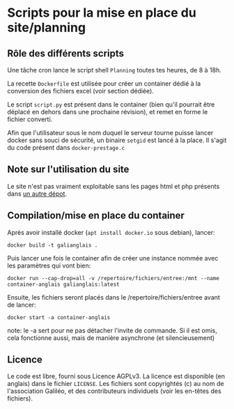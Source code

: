 # Scripts pour la mise en place du site/planning

## Rôle des différents scripts

Une tâche cron lance le script shell `Planning` toutes tes heures, de 8 à 18h.

La recette `Dockerfile` est utilisée pour créer un container dédié à la conversion
des fichiers excel (voir section dédiée).

Le script `script.py` est présent dans le container (bien qu'il pourrait être
déplacé en dehors dans une prochaine révision), et remet en forme le fichier
converti.

Afin que l'utilisateur sous le nom duquel le serveur tourne puisse lancer
docker sans souci de sécurité, un binaire `setgid` est lancé à la place.
Il s'agit du code présent dans `docker-prestage.c`

## Note sur l'utilisation du site

Le site n'est pas vraiment exploitable sans les pages html et php présents dans [un autre dépot](https://github.com/GalileoCPE/galiplanning-www-data).

## Compilation/mise en place du container

Après avoir installé docker (`apt install docker.io` sous debian), lancer:

	docker build -t galianglais .

Puis lancer une fois le container afin de créer une instance nommée avec les paramètres qui vont bien:

	docker run --cap-drop=all -v /repertoire/fichiers/entree:/mnt --name container-anglais galianglais:latest

Ensuite, les fichiers seront placés dans le /repertoire/fichiers/entree avant de lancer:

	docker start -a container-anglais

note: le -a sert pour ne pas détacher l'invite de commande. Si il est omis, cela fonctionne aussi, mais de manière asynchrone (et silencieusement)

## Licence

Le code est libre, fourni sous Licence AGPLv3. La licence est disponible
(en anglais) dans le fichier `LICENSE`.
Les fichiers sont copyrightés (c) au nom de l'association Galiléo, et
des contributeurs individuels (voir les en-têtes des fichiers).

